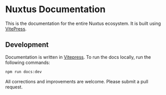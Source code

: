 # Nuxtus Documentation

This is the documentation for the entire Nuxtus ecosystem. It is built using [VitePress](https://vitepress.vuejs.org).

## Development

Documentation is written in [Vitepress](https://vitepress.vuejs.org). To run the docs locally, run the following commands:

```bash
npm run docs:dev
```

All corrections and improvements are welcome. Please submit a pull request.